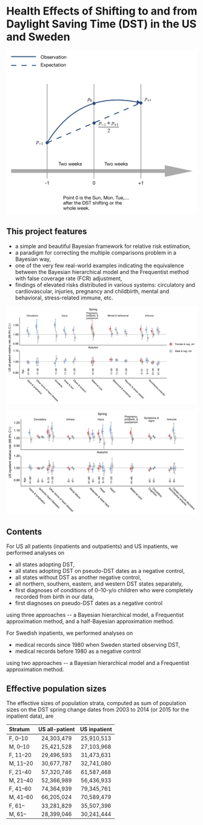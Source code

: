 # Health Effects of Shifting to and from Daylight Saving Time (DST) in the US and Sweden

<p align="center">
  <img src="./DST_model.png" width="600">
</p>

## This project features

* a simple and beautiful Bayesian framework for relative risk estimation,
* a paradigm for correcting the multiple comparisons problem in a Bayesian way,
* one of the very few real-world examples indicating the equivalence between the Bayesian hierarchical model and the Frequentist method with false coverage rate (FCR) adjustment, 
* findings of elevated risks distributed in various systems: circulatory and cardiovascular, injuries, pregnancy and childbirth, mental and behavioral, stress-related immune, etc.

<p align="left">
  <img src="./us_allpat.png" width="900">
</p>

<p align="left">
  <img src="./us_inpat.png" width="800">
</p>

## Contents

For US all patients (inpatients and outpatients) and US inpatients, we performed analyses on

* all states adopting DST,
* all states adopting DST on pseudo-DST dates as a negative control,
* all states without DST as another negative control,
* all northern, southern, eastern, and western DST states separately,
* first diagnoses of conditions of 0–10-y/o children who were completely recorded from birth in our data,
* first diagnoses on pseudo-DST dates as a negative control

using three approaches -- a Bayesian hierarchical model, a Frequentist approximation method, and a half-Bayesian approximation method.

For Swedish inpatients, we performed analyses on 

* medical records since 1980 when Sweden started observing DST,
* medical records before 1980 as a negative control

using two approaches -- a Bayesian hierarchical model and a Frequentist approximation method.

## Effective population sizes

The effective sizes of population strata, computed as sum of population sizes on the DST spring change dates from 2003 to 2014 (or 2015 for the inpatient data), are 

| Stratum       | US all-patient |  US inpatient  | 
|:--------------|:--------------:|:--------------:|
| F, 0–10       | 24,303,479     | 25,910,513     | 
| M, 0–10       | 25,421,528     | 27,103,968     | 
| F, 11–20      | 29,496,593     | 31,473,631     | 
| M, 11–20      | 30,677,787     | 32,741,080     | 
| F, 21–40      | 57,320,746     | 61,587,468     | 
| M, 21–40      | 52,366,989     | 56,436,933     | 
| F, 41–60      | 74,364,939     | 79,345,761     | 
| M, 41–60      | 66,205,024     | 70,589,479     | 
| F, 61–        | 33,281,829     | 35,507,396     | 
| M, 61–        | 28,399,046     | 30,241,444     | 

